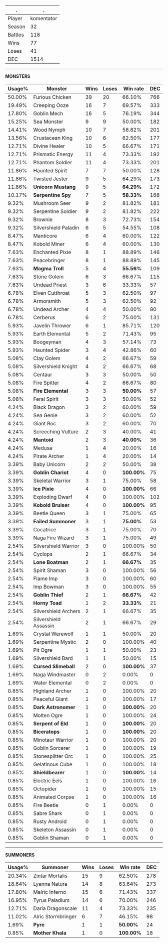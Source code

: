.|.
|-|-
Player|komentator
Season|32
Battles|118
Wins|77
Loses|41
DEC|1514

---
**MONSTERS**

Usage%|Monster|Wins|Loses|Win rate|DEC|
-|-|-|-|-|-|
50.00%|Furious Chicken|39|20|66.10%|766|
19.49%|Creeping Ooze|16|7|69.57%|333|
17.80%|Goblin Mech|16|5|76.19%|344|
15.25%|Sea Monster|9|9|50.00%|182|
14.41%|Wood Nymph|10|7|58.82%|201|
13.56%|Crustacean King|10|6|62.50%|177|
12.71%|Divine Healer|10|5|66.67%|171|
12.71%|Prismatic Energy|11|4|73.33%|192|
12.71%|Phantom Soldier|11|4|73.33%|201|
11.86%|Haunted Spirit|7|7|50.00%|128|
11.86%|Twisted Jester|9|5|64.29%|173|
11.86%|**Unicorn Mustang**|9|5|**64.29%**|172|
10.17%|**Serpentine Spy**|7|5|**58.33%**|166|
9.32%|Mushroom Seer|9|2|81.82%|181|
9.32%|Serpentine Soldier|9|2|81.82%|222|
9.32%|Brownie|8|3|72.73%|154|
9.32%|Silvershield Paladin|6|5|54.55%|108|
8.47%|Manticore|6|4|60.00%|122|
8.47%|Kobold Miner|6|4|60.00%|130|
7.63%|Enchanted Pixie|8|1|88.89%|146|
7.63%|Peacebringer|8|1|88.89%|145|
7.63%|**Magma Troll**|5|4|**55.56%**|109|
7.63%|Stone Golem|6|3|66.67%|115|
7.63%|Undead Priest|3|6|33.33%|57|
6.78%|Elven Cutthroat|5|3|62.50%|97|
6.78%|Armorsmith|5|3|62.50%|92|
6.78%|Undead Archer|4|4|50.00%|80|
6.78%|Cerberus|6|2|75.00%|131|
5.93%|Javelin Thrower|6|1|85.71%|120|
5.93%|Earth Elemental|5|2|71.43%|95|
5.93%|Boogeyman|4|3|57.14%|73|
5.93%|Haunted Spider|3|4|42.86%|60|
5.08%|Clay Golem|4|2|66.67%|59|
5.08%|Silvershield Knight|4|2|66.67%|68|
5.08%|Centaur|3|3|50.00%|50|
5.08%|Fire Spitter|4|2|66.67%|80|
5.08%|**Fire Elemental**|3|3|**50.00%**|57|
5.08%|Feral Spirit|3|3|50.00%|52|
4.24%|Black Dragon|3|2|60.00%|59|
4.24%|Sea Genie|3|2|60.00%|52|
4.24%|Giant Roc|3|2|60.00%|70|
4.24%|Screeching Vulture|2|3|40.00%|41|
4.24%|**Mantoid**|2|3|**40.00%**|36|
4.24%|Medusa|1|4|20.00%|16|
4.24%|Pirate Archer|1|4|20.00%|14|
3.39%|Baby Unicorn|2|2|50.00%|38|
3.39%|**Goblin Chariot**|4|0|**100.00%**|75|
3.39%|Skeletal Warrior|3|1|75.00%|58|
3.39%|**Ice Pixie**|4|0|**100.00%**|66|
3.39%|Exploding Dwarf|4|0|100.00%|102|
3.39%|**Kobold Bruiser**|4|0|**100.00%**|95|
3.39%|Beetle Queen|3|1|75.00%|65|
3.39%|**Failed Summoner**|3|1|**75.00%**|53|
3.39%|Cocatrice|3|1|75.00%|70|
3.39%|Naga Fire Wizard|3|1|75.00%|49|
2.54%|Silvershield Warrior|3|0|100.00%|50|
2.54%|Cyclops|2|1|66.67%|34|
2.54%|**Lone Boatman**|2|1|**66.67%**|35|
2.54%|Spirit Shaman|3|0|100.00%|56|
2.54%|Flame Imp|3|0|100.00%|60|
2.54%|Imp Bowman|3|0|100.00%|55|
2.54%|**Goblin Thief**|2|1|**66.67%**|42|
2.54%|**Horny Toad**|1|2|**33.33%**|21|
2.54%|Silvershield Archers|2|1|66.67%|35|
2.54%|Silvershield Assassin|2|1|66.67%|29|
1.69%|Crystal Werewolf|1|1|50.00%|20|
1.69%|Serpentine Mystic|2|0|100.00%|40|
1.69%|Pit Ogre|1|1|50.00%|23|
1.69%|Silvershield Bard|1|1|50.00%|15|
1.69%|**Cursed Slimeball**|2|0|**100.00%**|37|
1.69%|Naga Windmaster|0|2|0.00%|0|
1.69%|Water Elemental|0|2|0.00%|0|
0.85%|Highland Archer|1|0|100.00%|20|
0.85%|Peaceful Giant|1|0|100.00%|17|
0.85%|**Dark Astronomer**|1|0|**100.00%**|20|
0.85%|Molten Ogre|1|0|100.00%|24|
0.85%|**Serpent of Eld**|1|0|**100.00%**|20|
0.85%|**Biceratops**|1|0|**100.00%**|20|
0.85%|Minotaur Warrior|1|0|100.00%|20|
0.85%|Goblin Sorcerer|1|0|100.00%|19|
0.85%|Stonesplitter Orc|1|0|100.00%|25|
0.85%|Gelatinous Cube|1|0|100.00%|18|
0.85%|**Shieldbearer**|1|0|**100.00%**|14|
0.85%|Electric Eels|1|0|100.00%|16|
0.85%|Octopider|1|0|100.00%|15|
0.85%|Animated Corpse|1|0|100.00%|16|
0.85%|Fire Beetle|0|1|0.00%|0|
0.85%|Sabre Shark|0|1|0.00%|0|
0.85%|Rusty Android|0|1|0.00%|0|
0.85%|Skeleton Assassin|0|1|0.00%|0|
0.85%|Goblin Shaman|0|1|0.00%|0|

---
**SUMMONERS**

Usage%|Summoner|Wins|Loses|Win rate|DEC|
-|-|-|-|-|-|
20.34%|Zintar Mortalis|15|9|62.50%|278|
18.64%|Lyanna Natura|14|8|63.64%|273|
17.80%|Malric Inferno|15|6|71.43%|337|
16.95%|Tyrus Paladium|14|6|70.00%|246|
12.71%|Daria Dragonscale|11|4|73.33%|235|
11.02%|Alric Stormbringer|6|7|46.15%|98|
1.69%|**Pyre**|1|1|**50.00%**|24|
0.85%|**Mother Khala**|1|0|**100.00%**|18|

